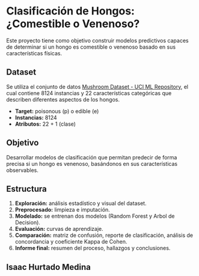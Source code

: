 # Clasificación de Hongos: ¿Comestible o Venenoso?

Este proyecto tiene como objetivo construir modelos predictivos capaces de determinar si un hongo es comestible o venenoso basado en sus características físicas.

## Dataset

Se utiliza el conjunto de datos [Mushroom Dataset - UCI ML Repository](https://archive.ics.uci.edu/ml/datasets/Mushroom), el cual contiene 8124 instancias y 22 características categóricas que describen diferentes aspectos de los hongos.

- **Target:** poisonous (p) o edible (e)
- **Instancias:** 8124
- **Atributos:** 22 + 1 (clase)

## Objetivo

Desarrollar modelos de clasificación que permitan predecir de forma precisa si un hongo es venenoso, basándonos en sus características observables.

## Estructura

1. **Exploración:** análisis estadístico y visual del dataset.
2. **Preprocesado:** limpieza e imputación.
3. **Modelado:** se entrenan dos modelos (Random Forest y Arbol de Decision).
4. **Evaluación:** curvas de aprendizaje.
5. **Comparación:** matriz de confusión, reporte de clasificación, análisis de concordancia y coeficiente Kappa de Cohen.
6. **Informe final:** resumen del proceso, hallazgos y conclusiones.

## Isaac Hurtado Medina
